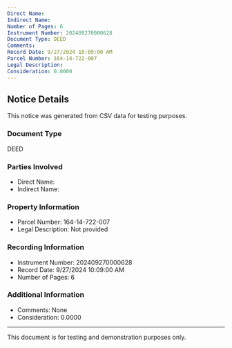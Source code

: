 ```yaml
---
Direct Name: 
Indirect Name: 
Number of Pages: 6
Instrument Number: 202409270000628
Document Type: DEED
Comments: 
Record Date: 9/27/2024 10:09:00 AM
Parcel Number: 164-14-722-007
Legal Description: 
Consideration: 0.0000
---
```


## Notice Details

This notice was generated from CSV data for testing purposes.

### Document Type
DEED

### Parties Involved
- Direct Name: 
- Indirect Name: 

### Property Information
- Parcel Number: 164-14-722-007
- Legal Description: Not provided

### Recording Information
- Instrument Number: 202409270000628
- Record Date: 9/27/2024 10:09:00 AM
- Number of Pages: 6

### Additional Information
- Comments: None
- Consideration: 0.0000

---

This document is for testing and demonstration purposes only.
